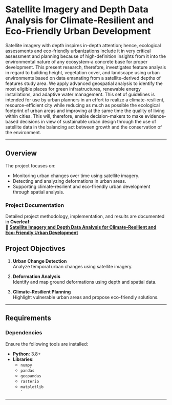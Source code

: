 # **Satellite Imagery and Depth Data Analysis for Climate-Resilient and Eco-Friendly Urban Development**

Satellite imagery with depth inspires in-depth attention; hence, ecological assessments and eco-friendly urbanizations include it in very critical assessment and planning because of high-definition insights from it into the environmental nature of any ecosystem-a concrete base for proper development. This present research, therefore, investigates feature analysis in regard to building height, vegetation cover, and landscape using urban environments based on data emanating from a satellite-derived depths of features study area. We apply advanced geospatial analysis to identify the most eligible places for green infrastructures, renewable energy installations, and adaptive water management. This set of guidelines is intended for use by urban planners in an effort to realize a climate-resilient, resource-efficient city while reducing as much as possible the ecological footprint of urban areas and improving at the same time the quality of living within cities. This will, therefore, enable decision-makers to make evidence-based decisions in view of sustainable urban design through the use of satellite data in the balancing act between growth and the conservation of the environment.

---

## **Overview**

The project focuses on:

- Monitoring urban changes over time using satellite imagery.
- Detecting and analyzing deformations in urban areas.
- Supporting climate-resilient and eco-friendly urban development through spatial analysis.

### **Project Documentation**

Detailed project methodology, implementation, and results are documented in **Overleaf**:  
📄 **[Satellite Imagery and Depth Data Analysis for Climate-Resilient and Eco-Friendly Urban Development](https://www.overleaf.com/read/tpndhydtfjjn#eca53c)**



## **Project Objectives**

1. **Urban Change Detection**  
   Analyze temporal urban changes using satellite imagery.

2. **Deformation Analysis**  
   Identify and map ground deformations using depth and spatial data.

3. **Climate-Resilient Planning**  
   Highlight vulnerable urban areas and propose eco-friendly solutions.

---



## **Requirements**

### **Dependencies**

Ensure the following tools are installed:

- **Python**: 3.8+  
- **Libraries**:  
   - `numpy`  
   - `pandas`  
   - `geopandas`  
   - `rasterio`  
   - `matplotlib`  
  `  

---




